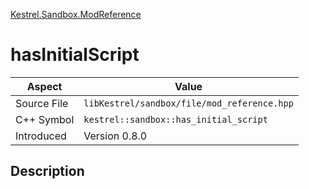 [Kestrel.Sandbox.ModReference](index)
# hasInitialScript
| Aspect | Value |
| --- | --- |
| Source File | `libKestrel/sandbox/file/mod_reference.hpp` |
| C++ Symbol | `kestrel::sandbox::has_initial_script` |
| Introduced | Version 0.8.0 |
## Description

